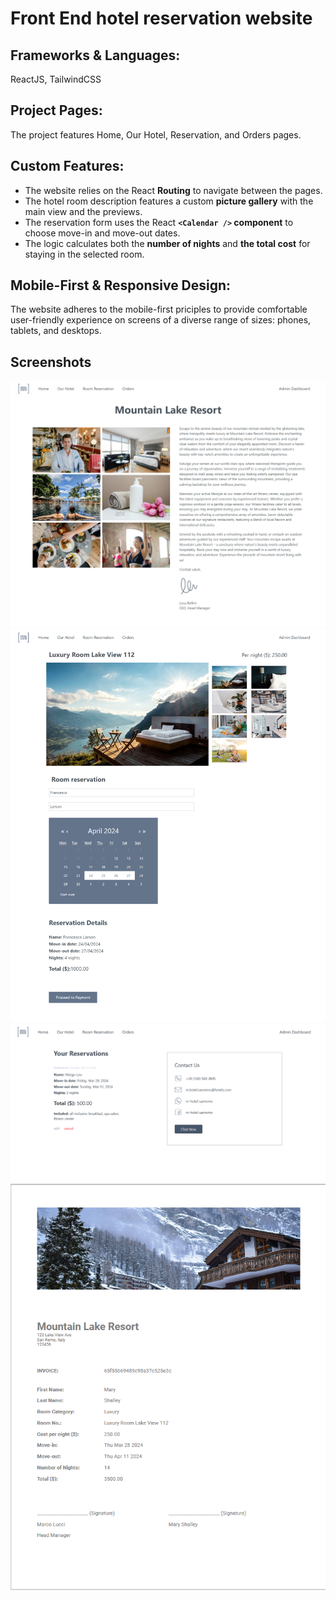 # Front End hotel reservation website

## Frameworks & Languages: ## 
ReactJS, TailwindCSS
## Project Pages: ## 
The project features Home, Our Hotel, Reservation, and Orders pages.  
## Custom Features: ## 
+ The website relies on the React **Routing** to navigate between the pages.
+ The hotel room description features a custom **picture gallery** with the main view and the previews.
+ The reservation form uses the React **`<Calendar />` component** to choose move-in and move-out dates.
+ The logic calculates both the **number of nights** and **the total cost** for staying in the selected room. 
  
## Mobile-First & Responsive Design: ## 
The website adheres to the mobile-first priciples to provide comfortable user-friendly experience on screens of a diverse range of sizes: phones, tablets, and desktops.  

## Screenshots ##
![GitHub Logo](https://github.com/nchernys/hotel-lake/blob/main/about_hotel.jpg)
![GitHub Logo](https://github.com/nchernys/hotel-lake/blob/main/room_reservation_page.jpg)
![GitHub Logo](https://github.com/nchernys/hotel-lake/blob/main/guest_reservations.png)
![GitHub Logo](https://github.com/nchernys/hotel-lake/blob/main/invoice_pdf.png)

